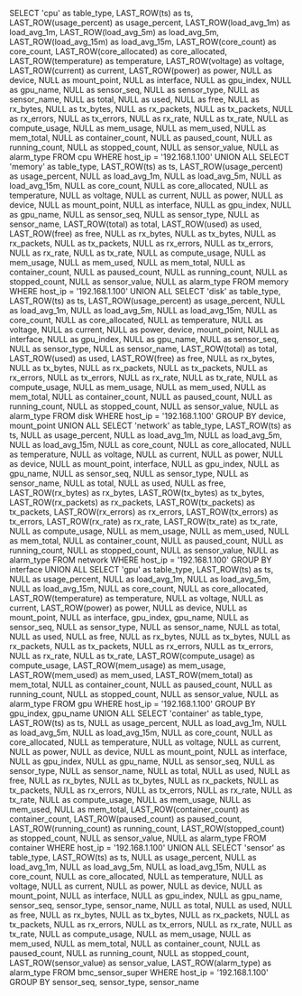 SELECT 'cpu' as table_type, LAST_ROW(ts) as ts, LAST_ROW(usage_percent) as usage_percent, LAST_ROW(load_avg_1m) as load_avg_1m, LAST_ROW(load_avg_5m) as load_avg_5m, LAST_ROW(load_avg_15m) as load_avg_15m, LAST_ROW(core_count) as core_count, LAST_ROW(core_allocated) as core_allocated, LAST_ROW(temperature) as temperature, LAST_ROW(voltage) as voltage, LAST_ROW(current) as current, LAST_ROW(power) as power, NULL as device, NULL as mount_point, NULL as interface, NULL as gpu_index, NULL as gpu_name, NULL as sensor_seq, NULL as sensor_type, NULL as sensor_name, NULL as total, NULL as used, NULL as free, NULL as rx_bytes, NULL as tx_bytes, NULL as rx_packets, NULL as tx_packets, NULL as rx_errors, NULL as tx_errors, NULL as rx_rate, NULL as tx_rate, NULL as compute_usage, NULL as mem_usage, NULL as mem_used, NULL as mem_total, NULL as container_count, NULL as paused_count, NULL as running_count, NULL as stopped_count, NULL as sensor_value, NULL as alarm_type FROM cpu WHERE host_ip = '192.168.1.100' UNION ALL SELECT 'memory' as table_type, LAST_ROW(ts) as ts, LAST_ROW(usage_percent) as usage_percent, NULL as load_avg_1m, NULL as load_avg_5m, NULL as load_avg_15m, NULL as core_count, NULL as core_allocated, NULL as temperature, NULL as voltage, NULL as current, NULL as power, NULL as device, NULL as mount_point, NULL as interface, NULL as gpu_index, NULL as gpu_name, NULL as sensor_seq, NULL as sensor_type, NULL as sensor_name, LAST_ROW(total) as total, LAST_ROW(used) as used, LAST_ROW(free) as free, NULL as rx_bytes, NULL as tx_bytes, NULL as rx_packets, NULL as tx_packets, NULL as rx_errors, NULL as tx_errors, NULL as rx_rate, NULL as tx_rate, NULL as compute_usage, NULL as mem_usage, NULL as mem_used, NULL as mem_total, NULL as container_count, NULL as paused_count, NULL as running_count, NULL as stopped_count, NULL as sensor_value, NULL as alarm_type FROM memory WHERE host_ip = '192.168.1.100' UNION ALL SELECT 'disk' as table_type, LAST_ROW(ts) as ts, LAST_ROW(usage_percent) as usage_percent, NULL as load_avg_1m, NULL as load_avg_5m, NULL as load_avg_15m, NULL as core_count, NULL as core_allocated, NULL as temperature, NULL as voltage, NULL as current, NULL as power, device, mount_point, NULL as interface, NULL as gpu_index, NULL as gpu_name, NULL as sensor_seq, NULL as sensor_type, NULL as sensor_name, LAST_ROW(total) as total, LAST_ROW(used) as used, LAST_ROW(free) as free, NULL as rx_bytes, NULL as tx_bytes, NULL as rx_packets, NULL as tx_packets, NULL as rx_errors, NULL as tx_errors, NULL as rx_rate, NULL as tx_rate, NULL as compute_usage, NULL as mem_usage, NULL as mem_used, NULL as mem_total, NULL as container_count, NULL as paused_count, NULL as running_count, NULL as stopped_count, NULL as sensor_value, NULL as alarm_type FROM disk WHERE host_ip = '192.168.1.100' GROUP BY device, mount_point UNION ALL SELECT 'network' as table_type, LAST_ROW(ts) as ts, NULL as usage_percent, NULL as load_avg_1m, NULL as load_avg_5m, NULL as load_avg_15m, NULL as core_count, NULL as core_allocated, NULL as temperature, NULL as voltage, NULL as current, NULL as power, NULL as device, NULL as mount_point, interface, NULL as gpu_index, NULL as gpu_name, NULL as sensor_seq, NULL as sensor_type, NULL as sensor_name, NULL as total, NULL as used, NULL as free, LAST_ROW(rx_bytes) as rx_bytes, LAST_ROW(tx_bytes) as tx_bytes, LAST_ROW(rx_packets) as rx_packets, LAST_ROW(tx_packets) as tx_packets, LAST_ROW(rx_errors) as rx_errors, LAST_ROW(tx_errors) as tx_errors, LAST_ROW(rx_rate) as rx_rate, LAST_ROW(tx_rate) as tx_rate, NULL as compute_usage, NULL as mem_usage, NULL as mem_used, NULL as mem_total, NULL as container_count, NULL as paused_count, NULL as running_count, NULL as stopped_count, NULL as sensor_value, NULL as alarm_type FROM network WHERE host_ip = '192.168.1.100' GROUP BY interface UNION ALL SELECT 'gpu' as table_type, LAST_ROW(ts) as ts, NULL as usage_percent, NULL as load_avg_1m, NULL as load_avg_5m, NULL as load_avg_15m, NULL as core_count, NULL as core_allocated, LAST_ROW(temperature) as temperature, NULL as voltage, NULL as current, LAST_ROW(power) as power, NULL as device, NULL as mount_point, NULL as interface, gpu_index, gpu_name, NULL as sensor_seq, NULL as sensor_type, NULL as sensor_name, NULL as total, NULL as used, NULL as free, NULL as rx_bytes, NULL as tx_bytes, NULL as rx_packets, NULL as tx_packets, NULL as rx_errors, NULL as tx_errors, NULL as rx_rate, NULL as tx_rate, LAST_ROW(compute_usage) as compute_usage, LAST_ROW(mem_usage) as mem_usage, LAST_ROW(mem_used) as mem_used, LAST_ROW(mem_total) as mem_total, NULL as container_count, NULL as paused_count, NULL as running_count, NULL as stopped_count, NULL as sensor_value, NULL as alarm_type FROM gpu WHERE host_ip = '192.168.1.100' GROUP BY gpu_index, gpu_name UNION ALL SELECT 'container' as table_type, LAST_ROW(ts) as ts, NULL as usage_percent, NULL as load_avg_1m, NULL as load_avg_5m, NULL as load_avg_15m, NULL as core_count, NULL as core_allocated, NULL as temperature, NULL as voltage, NULL as current, NULL as power, NULL as device, NULL as mount_point, NULL as interface, NULL as gpu_index, NULL as gpu_name, NULL as sensor_seq, NULL as sensor_type, NULL as sensor_name, NULL as total, NULL as used, NULL as free, NULL as rx_bytes, NULL as tx_bytes, NULL as rx_packets, NULL as tx_packets, NULL as rx_errors, NULL as tx_errors, NULL as rx_rate, NULL as tx_rate, NULL as compute_usage, NULL as mem_usage, NULL as mem_used, NULL as mem_total, LAST_ROW(container_count) as container_count, LAST_ROW(paused_count) as paused_count, LAST_ROW(running_count) as running_count, LAST_ROW(stopped_count) as stopped_count, NULL as sensor_value, NULL as alarm_type FROM container WHERE host_ip = '192.168.1.100' UNION ALL SELECT 'sensor' as table_type, LAST_ROW(ts) as ts, NULL as usage_percent, NULL as load_avg_1m, NULL as load_avg_5m, NULL as load_avg_15m, NULL as core_count, NULL as core_allocated, NULL as temperature, NULL as voltage, NULL as current, NULL as power, NULL as device, NULL as mount_point, NULL as interface, NULL as gpu_index, NULL as gpu_name, sensor_seq, sensor_type, sensor_name, NULL as total, NULL as used, NULL as free, NULL as rx_bytes, NULL as tx_bytes, NULL as rx_packets, NULL as tx_packets, NULL as rx_errors, NULL as tx_errors, NULL as rx_rate, NULL as tx_rate, NULL as compute_usage, NULL as mem_usage, NULL as mem_used, NULL as mem_total, NULL as container_count, NULL as paused_count, NULL as running_count, NULL as stopped_count, LAST_ROW(sensor_value) as sensor_value, LAST_ROW(alarm_type) as alarm_type FROM bmc_sensor_super WHERE host_ip = '192.168.1.100' GROUP BY sensor_seq, sensor_type, sensor_name